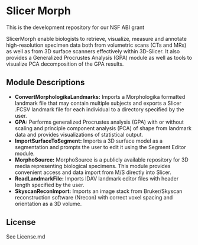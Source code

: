 # Slicer Morph
This is the development repository for our NSF ABI grant

SlicerMorph enable biologists to retrieve, visualize, measure and annotate high-resolution specimen data both from volumetric scans (CTs and MRs) as well as from 3D surface scanners effectively within 3D-Slicer. It also provides a Generalized Procrustes Analysis (GPA) module as well as tools to visualize PCA decomposition of the GPA results.

## Module Descriptions
- **ConvertMorphologikaLandmarks:** Imports a Morphologika formatted landmark file that may contain multiple subjects and exports a Slicer .FCSV landmark file for each individual to a directory specified by the user.
- **GPA:** Performs generalized Procrustes analysis (GPA) with or without scaling and principle component analysis (PCA) of shape from landmark data and provides visualizations of statistical output.
- **ImportSurfaceToSegment:** Imports a 3D surface model as a segmentation and prompts the user to edit it using the Segment Editor module.
- **MorphoSource:** MorphoSource is a publicly available repository for 3D media representing biological specimens. This module provides convenient access and data import from M/S directly into Slicer.
- **ReadLandmarkFile:** Imports IDAV landmark editor files with header length specified by the user.
- **SkyscanReconImport:** Imports an image stack from Bruker/Skyscan reconstruction software (Nrecon) with correct voxel spacing and orientation as a 3D volume.

## License
See License.md

